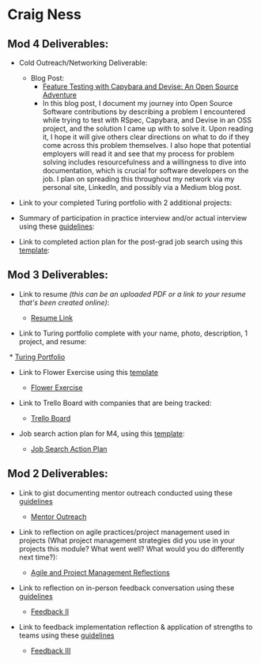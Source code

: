 # Craig Ness

## Mod 4 Deliverables:
* Cold Outreach/Networking Deliverable:
    * Blog Post:
       * [Feature Testing with Capybara and Devise: An Open Source Adventure](https://gist.github.com/NessEFC/c2dc6a349bf8419e0dc7c8f9c856ef4c)
       * In this blog post, I document my journey into Open Source Software contributions by describing a problem I encountered while trying to test with RSpec, Capybara, and Devise in an OSS project, and the solution I came up with to solve it. Upon reading it, I hope it will give others clear directions on what to do if they come across this problem themselves. I also hope that potential employers will read it and see that my process for problem solving includes resourcefulness and a willingness to dive into documentation, which is crucial for software developers on the job. I plan on spreading this throughout my network via my personal site, LinkedIn, and possibly via a Medium blog post.

* Link to your completed Turing portfolio with 2 additional projects: 
* Summary of participation in practice interview and/or actual interview using these [guidelines](https://github.com/turingschool/career-development-curriculum/blob/master/module_four/interview_practice_reflection_guidelines.md):
* Link to completed action plan for the post-grad job search using this [template](https://github.com/turingschool/career-development-curriculum/blob/master/module_four/post_grad_plan.md): 

## Mod 3 Deliverables:
* Link to resume *(this can be an uploaded PDF or a link to your resume that's been created online)*: 

  *  [Resume Link](https://www.canva.com/design/DACUfSYYYlE/mN0Axi6ZB56zao8k3UGiIQ/view?utm_content=DACUfSYYYlE&utm_campaign=designshare&utm_medium=link&utm_source=sharebutton)

* Link to Turing portfolio complete with your name, photo, description, 1 project, and resume:

  *  [Turing Portfolio](https://www.turing.io/alumni/craig-ness)

* Link to Flower Exercise using this [template](https://github.com/turingschool/career-development-curriculum/blob/master/files/Career%20Unit%20-%20The%20Flower%20Diagram.pdf)

  *  [Flower Exercise](https://gist.github.com/NessEFC/ea5db721c414d294fab878282cf17ba5)

* Link to Trello Board with companies that are being tracked:

  *  [Trello Board](https://trello.com/b/MogTbo4E/job-tracker)

* Job search action plan for M4, using this [template](https://github.com/turingschool/career-development-curriculum/blob/master/module_three/mod_4_action_plan_template.md):

  *  [Job Search Action Plan](https://gist.github.com/NessEFC/44dae9b3f4137cbd0d903f53fc568e0b)


## Mod 2 Deliverables:
* Link to gist documenting mentor outreach conducted using these [guidelines](https://github.com/turingschool/career-development-curriculum/blob/master/module_two/cold_outreach_i_guidelines.md)

  *  [Mentor Outreach](https://gist.github.com/NessEFC/95b0bae8c634730ae6d4c3cd7159c707)

* Link to reflection on agile practices/project management used in projects (What project management strategies did you use in your projects this module? What went well? What would you do differently next time?):

  *  [Agile and Project Management Reflections](https://gist.github.com/NessEFC/5cb534039c3384c5a82ee067641aaea2)

* Link to reflection on in-person feedback conversation using these [guidelines](https://github.com/turingschool/career-development-curriculum/blob/master/module_two/feedback_conversation_reflection_guidelines.md)

  *  [Feedback II](https://gist.github.com/NessEFC/aa1396d343f858a0caa10f5df0bc730d)

* Link to feedback implementation reflection & application of strengths to teams using these [guidelines](https://github.com/turingschool/career-development-curriculum/blob/master/module_two/feedback_implementation_strengths_reflection.md)

  *  [Feedback III](https://gist.github.com/NessEFC/528a787973bab63098af69100d692960)

